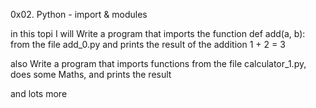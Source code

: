 0x02. Python - import & modules

in this topi I will Write a program that imports the function def add(a, b): from the file add_0.py and prints the result of the addition 1 + 2 = 3

also Write a program that imports functions from the file calculator_1.py, does some Maths, and prints the result

and lots more
